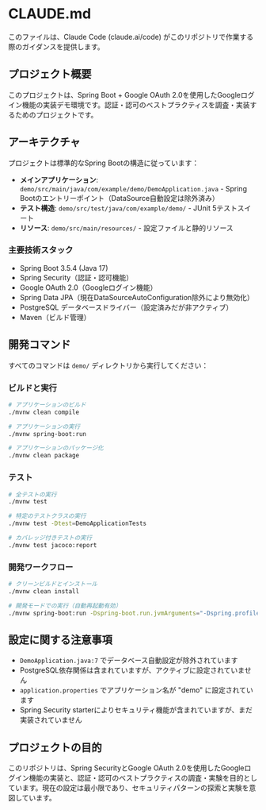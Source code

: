 # CLAUDE.md

このファイルは、Claude Code (claude.ai/code) がこのリポジトリで作業する際のガイダンスを提供します。

## プロジェクト概要

このプロジェクトは、Spring Boot + Google OAuth 2.0を使用したGoogleログイン機能の実装デモ環境です。認証・認可のベストプラクティスを調査・実装するためのプロジェクトです。

## アーキテクチャ

プロジェクトは標準的なSpring Bootの構造に従っています：
- **メインアプリケーション**: `demo/src/main/java/com/example/demo/DemoApplication.java` - Spring Bootのエントリーポイント（DataSource自動設定は除外済み）
- **テスト構造**: `demo/src/test/java/com/example/demo/` - JUnit 5テストスイート
- **リソース**: `demo/src/main/resources/` - 設定ファイルと静的リソース

### 主要技術スタック
- Spring Boot 3.5.4 (Java 17)
- Spring Security（認証・認可機能）
- Google OAuth 2.0（Googleログイン機能）
- Spring Data JPA（現在DataSourceAutoConfiguration除外により無効化）
- PostgreSQL データベースドライバー（設定済みだが非アクティブ）
- Maven（ビルド管理）

## 開発コマンド

すべてのコマンドは `demo/` ディレクトリから実行してください：

### ビルドと実行
```bash
# アプリケーションのビルド
./mvnw clean compile

# アプリケーションの実行
./mvnw spring-boot:run

# アプリケーションのパッケージ化
./mvnw clean package
```

### テスト
```bash
# 全テストの実行
./mvnw test

# 特定のテストクラスの実行
./mvnw test -Dtest=DemoApplicationTests

# カバレッジ付きテストの実行
./mvnw test jacoco:report
```

### 開発ワークフロー
```bash
# クリーンビルドとインストール
./mvnw clean install

# 開発モードでの実行（自動再起動有効）
./mvnw spring-boot:run -Dspring-boot.run.jvmArguments="-Dspring.profiles.active=dev"
```

## 設定に関する注意事項

- `DemoApplication.java:7` でデータベース自動設定が除外されています
- PostgreSQL依存関係は含まれていますが、アクティブに設定されていません
- `application.properties` でアプリケーション名が "demo" に設定されています
- Spring Security starterによりセキュリティ機能が含まれていますが、まだ実装されていません

## プロジェクトの目的

このリポジトリは、Spring SecurityとGoogle OAuth 2.0を使用したGoogleログイン機能の実装と、認証・認可のベストプラクティスの調査・実験を目的としています。現在の設定は最小限であり、セキュリティパターンの探索と実験を意図しています。